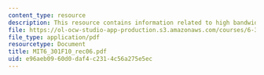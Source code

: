 ```yaml
---
content_type: resource
description: This resource contains information related to high bandwidths.
file: https://ol-ocw-studio-app-production.s3.amazonaws.com/courses/6-301-solid-state-circuits-fall-2010/e96aeb0960d0daf4c2314c56a275e5ec_MIT6_301F10_rec06.pdf
file_type: application/pdf
resourcetype: Document
title: MIT6_301F10_rec06.pdf
uid: e96aeb09-60d0-daf4-c231-4c56a275e5ec
---
```

